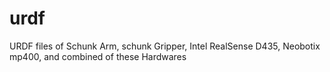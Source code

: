 # urdf

URDF files of Schunk Arm, schunk Gripper, Intel RealSense D435, Neobotix mp400, and combined of these Hardwares
